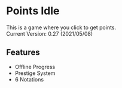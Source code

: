 # Points Idle
This is a game where you click to get points.\
Current Version: 0.27 (2021/05/08)
## Features
* Offline Progress
* Prestige System
* 6 Notations